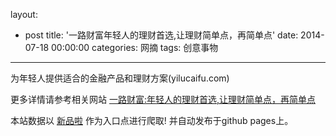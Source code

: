 layout: 
  - post 
title: '一路财富年轻人的理财首选,让理财简单点，再简单点' 
date: 2014-07-18 00:00:00 
categories: 网摘 
tags: 创意事物 
---

为年轻人提供适合的金融产品和理财方案(yilucaifu.com)  

更多详情请参考相关网站 [一路财富:年轻人的理财首选,让理财简单点，再简单点](http://www.yilucaifu.com)  

本站数据以 [新品啦](http://xinpinla.com/) 作为入口点进行爬取! 并自动发布于github pages上。  
